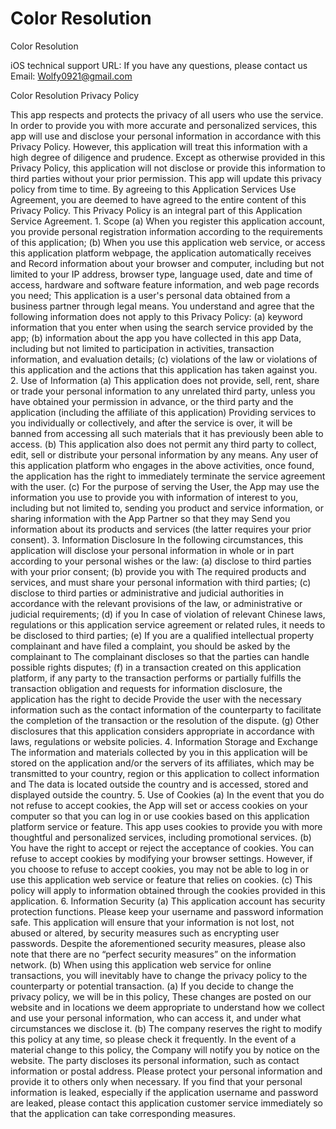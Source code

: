 # Color Resolution

Color Resolution

iOS technical support URL:
If you have any questions, please contact us
Email: Wolfy0921@gmail.com



Color Resolution Privacy Policy

This app respects and protects the privacy of all users who use the service. In order to provide you with more accurate and personalized services, this app will use and disclose your personal information in accordance with this Privacy Policy. However, this application will treat this information with a high degree of diligence and prudence. Except as otherwise provided in this Privacy Policy, this application will not disclose or provide this information to third parties without your prior permission. This app will update this privacy policy from time to time. By agreeing to this Application Services Use Agreement, you are deemed to have agreed to the entire content of this Privacy Policy. This Privacy Policy is an integral part of this Application Service Agreement. 1. Scope (a) When you register this application account, you provide personal registration information according to the requirements of this application; (b) When you use this application web service, or access this application platform webpage, the application automatically receives and Record information about your browser and computer, including but not limited to your IP address, browser type, language used, date and time of access, hardware and software feature information, and web page records you need; This application is a user's personal data obtained from a business partner through legal means. You understand and agree that the following information does not apply to this Privacy Policy: (a) keyword information that you enter when using the search service provided by the app; (b) information about the app you have collected in this app Data, including but not limited to participation in activities, transaction information, and evaluation details; (c) violations of the law or violations of this application and the actions that this application has taken against you. 2. Use of Information (a) This application does not provide, sell, rent, share or trade your personal information to any unrelated third party, unless you have obtained your permission in advance, or the third party and the application (including the affiliate of this application) Providing services to you individually or collectively, and after the service is over, it will be banned from accessing all such materials that it has previously been able to access. (b) This application also does not permit any third party to collect, edit, sell or distribute your personal information by any means. Any user of this application platform who engages in the above activities, once found, the application has the right to immediately terminate the service agreement with the user. (c) For the purpose of serving the User, the App may use the information you use to provide you with information of interest to you, including but not limited to, sending you product and service information, or sharing information with the App Partner so that they may Send you information about its products and services (the latter requires your prior consent). 3. Information Disclosure In the following circumstances, this application will disclose your personal information in whole or in part according to your personal wishes or the law: (a) disclose to third parties with your prior consent; (b) provide you with The required products and services, and must share your personal information with third parties; (c) disclose to third parties or administrative and judicial authorities in accordance with the relevant provisions of the law, or administrative or judicial requirements; (d) if you In case of violation of relevant Chinese laws, regulations or this application service agreement or related rules, it needs to be disclosed to third parties; (e) If you are a qualified intellectual property complainant and have filed a complaint, you should be asked by the complainant to The complainant discloses so that the parties can handle possible rights disputes; (f) in a transaction created on this application platform, if any party to the transaction performs or partially fulfills the transaction obligation and requests for information disclosure, the application has the right to decide Provide the user with the necessary information such as the contact information of the counterparty to facilitate the completion of the transaction or the resolution of the dispute. (g) Other disclosures that this application considers appropriate in accordance with laws, regulations or website policies. 4. Information Storage and Exchange The information and materials collected by you in this application will be stored on the application and/or the servers of its affiliates, which may be transmitted to your country, region or this application to collect information and The data is located outside the country and is accessed, stored and displayed outside the country. 5. Use of Cookies (a) In the event that you do not refuse to accept cookies, the App will set or access cookies on your computer so that you can log in or use cookies based on this application platform service or feature. This app uses cookies to provide you with more thoughtful and personalized services, including promotional services. (b) You have the right to accept or reject the acceptance of cookies. You can refuse to accept cookies by modifying your browser settings. However, if you choose to refuse to accept cookies, you may not be able to log in or use this application web service or feature that relies on cookies. (c) This policy will apply to information obtained through the cookies provided in this application. 6. Information Security (a) This application account has security protection functions. Please keep your username and password information safe. This application will ensure that your information is not lost, not abused or altered, by security measures such as encrypting user passwords. Despite the aforementioned security measures, please also note that there are no “perfect security measures” on the information network. (b) When using this application web service for online transactions, you will inevitably have to change the privacy policy to the counterparty or potential transaction. (a) If you decide to change the privacy policy, we will be in this policy, These changes are posted on our website and in locations we deem appropriate to understand how we collect and use your personal information, who can access it, and under what circumstances we disclose it. (b) The company reserves the right to modify this policy at any time, so please check it frequently. In the event of a material change to this policy, the Company will notify you by notice on the website. The party discloses its personal information, such as contact information or postal address. Please protect your personal information and provide it to others only when necessary. If you find that your personal information is leaked, especially if the application username and password are leaked, please contact this application customer service immediately so that the application can take corresponding measures.
